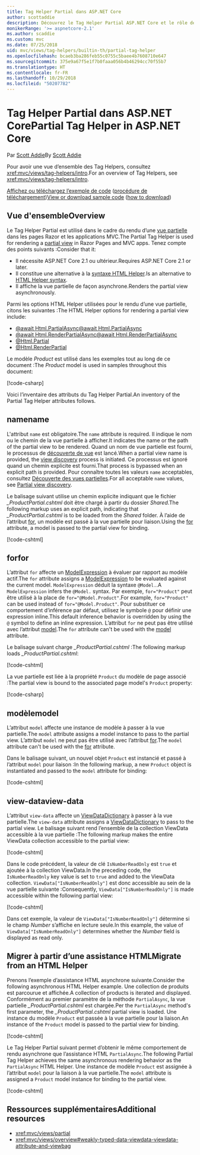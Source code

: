 ```yaml
---
title: Tag Helper Partial dans ASP.NET Core
author: scottaddie
description: Découvrez le Tag Helper Partial ASP.NET Core et le rôle de ses attributs dans le rendu d’une vue partielle.
monikerRange: '>= aspnetcore-2.1'
ms.author: scaddie
ms.custom: mvc
ms.date: 07/25/2018
uid: mvc/views/tag-helpers/builtin-th/partial-tag-helper
ms.openlocfilehash: bcaeb3ba286feb55c0755c5baee4b7608710e647
ms.sourcegitcommit: 375e9a67f5e1f7b0faaa056b4b46294cc70f55b7
ms.translationtype: HT
ms.contentlocale: fr-FR
ms.lasthandoff: 10/29/2018
ms.locfileid: "50207782"
---
```

# <a name="partial-tag-helper-in-aspnet-core"></a><span data-ttu-id="afacc-103">Tag Helper Partial dans ASP.NET Core</span><span class="sxs-lookup"><span data-stu-id="afacc-103">Partial Tag Helper in ASP.NET Core</span></span>

<span data-ttu-id="afacc-104">Par [Scott Addie](https://github.com/scottaddie)</span><span class="sxs-lookup"><span data-stu-id="afacc-104">By [Scott Addie](https://github.com/scottaddie)</span></span>

<span data-ttu-id="afacc-105">Pour avoir une vue d’ensemble des Tag Helpers, consultez <xref:mvc/views/tag-helpers/intro>.</span><span class="sxs-lookup"><span data-stu-id="afacc-105">For an overview of Tag Helpers, see <xref:mvc/views/tag-helpers/intro>.</span></span>

<span data-ttu-id="afacc-106">[Affichez ou téléchargez l’exemple de code](https://github.com/aspnet/Docs/tree/master/aspnetcore/mvc/views/tag-helpers/built-in/samples) ([procédure de téléchargement](xref:index#how-to-download-a-sample))</span><span class="sxs-lookup"><span data-stu-id="afacc-106">[View or download sample code](https://github.com/aspnet/Docs/tree/master/aspnetcore/mvc/views/tag-helpers/built-in/samples) ([how to download](xref:index#how-to-download-a-sample))</span></span>

## <a name="overview"></a><span data-ttu-id="afacc-107">Vue d'ensemble</span><span class="sxs-lookup"><span data-stu-id="afacc-107">Overview</span></span>

<span data-ttu-id="afacc-108">Le Tag Helper Partial est utilisé dans le cadre du rendu d’une [vue partielle](xref:mvc/views/partial) dans les pages Razor et les applications MVC.</span><span class="sxs-lookup"><span data-stu-id="afacc-108">The Partial Tag Helper is used for rendering a [partial view](xref:mvc/views/partial) in Razor Pages and MVC apps.</span></span> <span data-ttu-id="afacc-109">Tenez compte des points suivants :</span><span class="sxs-lookup"><span data-stu-id="afacc-109">Consider that it:</span></span>

* <span data-ttu-id="afacc-110">Il nécessite ASP.NET Core 2.1 ou ultérieur.</span><span class="sxs-lookup"><span data-stu-id="afacc-110">Requires ASP.NET Core 2.1 or later.</span></span>
* <span data-ttu-id="afacc-111">Il constitue une alternative à la [syntaxe HTML Helper](xref:mvc/views/partial#reference-a-partial-view).</span><span class="sxs-lookup"><span data-stu-id="afacc-111">Is an alternative to [HTML Helper syntax](xref:mvc/views/partial#reference-a-partial-view).</span></span>
* <span data-ttu-id="afacc-112">Il affiche la vue partielle de façon asynchrone.</span><span class="sxs-lookup"><span data-stu-id="afacc-112">Renders the partial view asynchronously.</span></span>

<span data-ttu-id="afacc-113">Parmi les options HTML Helper utilisées pour le rendu d’une vue partielle, citons les suivantes :</span><span class="sxs-lookup"><span data-stu-id="afacc-113">The HTML Helper options for rendering a partial view include:</span></span>

* [<span data-ttu-id="afacc-114">@await Html.PartialAsync</span><span class="sxs-lookup"><span data-stu-id="afacc-114">@await Html.PartialAsync</span></span>](/dotnet/api/microsoft.aspnetcore.mvc.rendering.htmlhelperpartialextensions.partialasync)
* [<span data-ttu-id="afacc-115">@await Html.RenderPartialAsync</span><span class="sxs-lookup"><span data-stu-id="afacc-115">@await Html.RenderPartialAsync</span></span>](/dotnet/api/microsoft.aspnetcore.mvc.rendering.htmlhelperpartialextensions.renderpartialasync)
* [@Html.Partial](/dotnet/api/microsoft.aspnetcore.mvc.rendering.htmlhelperpartialextensions.partial)
* [@Html.RenderPartial](/dotnet/api/microsoft.aspnetcore.mvc.rendering.htmlhelperpartialextensions.renderpartial)

<span data-ttu-id="afacc-116">Le modèle *Product* est utilisé dans les exemples tout au long de ce document :</span><span class="sxs-lookup"><span data-stu-id="afacc-116">The *Product* model is used in samples throughout this document:</span></span>

[!code-csharp[](samples/TagHelpersBuiltIn/Models/Product.cs)]

<span data-ttu-id="afacc-117">Voici l’inventaire des attributs du Tag Helper Partial.</span><span class="sxs-lookup"><span data-stu-id="afacc-117">An inventory of the Partial Tag Helper attributes follows.</span></span>

## <a name="name"></a><span data-ttu-id="afacc-118">name</span><span class="sxs-lookup"><span data-stu-id="afacc-118">name</span></span>

<span data-ttu-id="afacc-119">L'attribut `name` est obligatoire.</span><span class="sxs-lookup"><span data-stu-id="afacc-119">The `name` attribute is required.</span></span> <span data-ttu-id="afacc-120">Il indique le nom ou le chemin de la vue partielle à afficher.</span><span class="sxs-lookup"><span data-stu-id="afacc-120">It indicates the name or the path of the partial view to be rendered.</span></span> <span data-ttu-id="afacc-121">Quand un nom de vue partielle est fourni, le processus de [découverte de vue](xref:mvc/views/overview#view-discovery) est lancé.</span><span class="sxs-lookup"><span data-stu-id="afacc-121">When a partial view name is provided, the [view discovery](xref:mvc/views/overview#view-discovery) process is initiated.</span></span> <span data-ttu-id="afacc-122">Ce processus est ignoré quand un chemin explicite est fourni.</span><span class="sxs-lookup"><span data-stu-id="afacc-122">That process is bypassed when an explicit path is provided.</span></span> <span data-ttu-id="afacc-123">Pour connaître toutes les valeurs `name` acceptables, consultez [Découverte des vues partielles](xref:mvc/views/partial#partial-view-discovery).</span><span class="sxs-lookup"><span data-stu-id="afacc-123">For all acceptable `name` values, see [Partial view discovery](xref:mvc/views/partial#partial-view-discovery).</span></span>

<span data-ttu-id="afacc-124">Le balisage suivant utilise un chemin explicite indiquant que le fichier *_ProductPartial.cshtml* doit être chargé à partir du dossier *Shared*.</span><span class="sxs-lookup"><span data-stu-id="afacc-124">The following markup uses an explicit path, indicating that *_ProductPartial.cshtml* is to be loaded from the *Shared* folder.</span></span> <span data-ttu-id="afacc-125">À l’aide de l’attribut [for](#for), un modèle est passé à la vue partielle pour liaison.</span><span class="sxs-lookup"><span data-stu-id="afacc-125">Using the [for](#for) attribute, a model is passed to the partial view for binding.</span></span>

[!code-cshtml[](samples/TagHelpersBuiltIn/Pages/Product.cshtml?name=snippet_Name)]

## <a name="for"></a><span data-ttu-id="afacc-126">for</span><span class="sxs-lookup"><span data-stu-id="afacc-126">for</span></span>

<span data-ttu-id="afacc-127">L’attribut `for` affecte un [ModelExpression](/dotnet/api/microsoft.aspnetcore.mvc.viewfeatures.modelexpression) à évaluer par rapport au modèle actif.</span><span class="sxs-lookup"><span data-stu-id="afacc-127">The `for` attribute assigns a [ModelExpression](/dotnet/api/microsoft.aspnetcore.mvc.viewfeatures.modelexpression) to be evaluated against the current model.</span></span> <span data-ttu-id="afacc-128">`ModelExpression` déduit la syntaxe `@Model.`.</span><span class="sxs-lookup"><span data-stu-id="afacc-128">A `ModelExpression` infers the `@Model.` syntax.</span></span> <span data-ttu-id="afacc-129">Par exemple, `for="Product"` peut être utilisé à la place de `for="@Model.Product"`.</span><span class="sxs-lookup"><span data-stu-id="afacc-129">For example, `for="Product"` can be used instead of `for="@Model.Product"`.</span></span> <span data-ttu-id="afacc-130">Pour substituer ce comportement d’inférence par défaut, utilisez le symbole `@` pour définir une expression inline.</span><span class="sxs-lookup"><span data-stu-id="afacc-130">This default inference behavior is overridden by using the `@` symbol to define an inline expression.</span></span> <span data-ttu-id="afacc-131">L’attribut `for` ne peut pas être utilisé avec l’attribut [model](#model).</span><span class="sxs-lookup"><span data-stu-id="afacc-131">The `for` attribute can't be used with the [model](#model) attribute.</span></span>

<span data-ttu-id="afacc-132">Le balisage suivant charge *_ProductPartial.cshtml* :</span><span class="sxs-lookup"><span data-stu-id="afacc-132">The following markup loads *_ProductPartial.cshtml*:</span></span>

[!code-cshtml[](samples/TagHelpersBuiltIn/Pages/Product.cshtml?name=snippet_For)]

<span data-ttu-id="afacc-133">La vue partielle est liée à la propriété `Product` du modèle de page associé :</span><span class="sxs-lookup"><span data-stu-id="afacc-133">The partial view is bound to the associated page model's `Product` property:</span></span>

[!code-csharp[](samples/TagHelpersBuiltIn/Pages/Product.cshtml.cs?highlight=8)]

## <a name="model"></a><span data-ttu-id="afacc-134">modèle</span><span class="sxs-lookup"><span data-stu-id="afacc-134">model</span></span>

<span data-ttu-id="afacc-135">L’attribut `model` affecte une instance de modèle à passer à la vue partielle.</span><span class="sxs-lookup"><span data-stu-id="afacc-135">The `model` attribute assigns a model instance to pass to the partial view.</span></span> <span data-ttu-id="afacc-136">L’attribut `model` ne peut pas être utilisé avec l’attribut [for](#for).</span><span class="sxs-lookup"><span data-stu-id="afacc-136">The `model` attribute can't be used with the [for](#for) attribute.</span></span>

<span data-ttu-id="afacc-137">Dans le balisage suivant, un nouvel objet `Product` est instancié et passé à l’attribut `model` pour liaison :</span><span class="sxs-lookup"><span data-stu-id="afacc-137">In the following markup, a new `Product` object is instantiated and passed to the `model` attribute for binding:</span></span>

[!code-cshtml[](samples/TagHelpersBuiltIn/Pages/Product.cshtml?name=snippet_Model)]

## <a name="view-data"></a><span data-ttu-id="afacc-138">view-data</span><span class="sxs-lookup"><span data-stu-id="afacc-138">view-data</span></span>

<span data-ttu-id="afacc-139">L’attribut `view-data` affecte un [ViewDataDictionary](/dotnet/api/microsoft.aspnetcore.mvc.viewfeatures.viewdatadictionary) à passer à la vue partielle.</span><span class="sxs-lookup"><span data-stu-id="afacc-139">The `view-data` attribute assigns a [ViewDataDictionary](/dotnet/api/microsoft.aspnetcore.mvc.viewfeatures.viewdatadictionary) to pass to the partial view.</span></span> <span data-ttu-id="afacc-140">Le balisage suivant rend l’ensemble de la collection ViewData accessible à la vue partielle :</span><span class="sxs-lookup"><span data-stu-id="afacc-140">The following markup makes the entire ViewData collection accessible to the partial view:</span></span>

[!code-cshtml[](samples/TagHelpersBuiltIn/Pages/Product.cshtml?name=snippet_ViewData&highlight=5-)]

<span data-ttu-id="afacc-141">Dans le code précédent, la valeur de clé `IsNumberReadOnly` est `true` et ajoutée à la collection ViewData.</span><span class="sxs-lookup"><span data-stu-id="afacc-141">In the preceding code, the `IsNumberReadOnly` key value is set to `true` and added to the ViewData collection.</span></span> <span data-ttu-id="afacc-142">`ViewData["IsNumberReadOnly"]` est donc accessible au sein de la vue partielle suivante :</span><span class="sxs-lookup"><span data-stu-id="afacc-142">Consequently, `ViewData["IsNumberReadOnly"]` is made accessible within the following partial view:</span></span>

[!code-cshtml[](samples/TagHelpersBuiltIn/Pages/Shared/_ProductViewDataPartial.cshtml?highlight=5)]

<span data-ttu-id="afacc-143">Dans cet exemple, la valeur de `ViewData["IsNumberReadOnly"]` détermine si le champ *Number* s’affiche en lecture seule.</span><span class="sxs-lookup"><span data-stu-id="afacc-143">In this example, the value of `ViewData["IsNumberReadOnly"]` determines whether the *Number* field is displayed as read only.</span></span>

## <a name="migrate-from-an-html-helper"></a><span data-ttu-id="afacc-144">Migrer à partir d’une assistance HTML</span><span class="sxs-lookup"><span data-stu-id="afacc-144">Migrate from an HTML Helper</span></span>

<span data-ttu-id="afacc-145">Prenons l’exemple d’assistance HTML asynchrone suivante.</span><span class="sxs-lookup"><span data-stu-id="afacc-145">Consider the following asynchronous HTML Helper example.</span></span> <span data-ttu-id="afacc-146">Une collection de produits est parcourue et affichée.</span><span class="sxs-lookup"><span data-stu-id="afacc-146">A collection of products is iterated and displayed.</span></span> <span data-ttu-id="afacc-147">Conformément au premier paramètre de la méthode `PartialAsync`, la vue partielle *_ProductPartial.cshtml* est chargée.</span><span class="sxs-lookup"><span data-stu-id="afacc-147">Per the `PartialAsync` method's first parameter, the *_ProductPartial.cshtml* partial view is loaded.</span></span> <span data-ttu-id="afacc-148">Une instance du modèle `Product` est passée à la vue partielle pour la liaison.</span><span class="sxs-lookup"><span data-stu-id="afacc-148">An instance of the `Product` model is passed to the partial view for binding.</span></span>

[!code-cshtml[](samples/TagHelpersBuiltIn/Pages/Products.cshtml?name=snippet_HtmlHelper&highlight=3)]

<span data-ttu-id="afacc-149">Le Tag Helper Partial suivant permet d’obtenir le même comportement de rendu asynchrone que l’assistance HTML `PartialAsync`.</span><span class="sxs-lookup"><span data-stu-id="afacc-149">The following Partial Tag Helper achieves the same asynchronous rendering behavior as the `PartialAsync` HTML Helper.</span></span> <span data-ttu-id="afacc-150">Une instance de modèle `Product` est assignée à l’attribut `model` pour la liaison à la vue partielle.</span><span class="sxs-lookup"><span data-stu-id="afacc-150">The `model` attribute is assigned a `Product` model instance for binding to the partial view.</span></span>

[!code-cshtml[](samples/TagHelpersBuiltIn/Pages/Products.cshtml?name=snippet_TagHelper&highlight=3)]

## <a name="additional-resources"></a><span data-ttu-id="afacc-151">Ressources supplémentaires</span><span class="sxs-lookup"><span data-stu-id="afacc-151">Additional resources</span></span>

* <xref:mvc/views/partial>
* <xref:mvc/views/overview#weakly-typed-data-viewdata-viewdata-attribute-and-viewbag>
